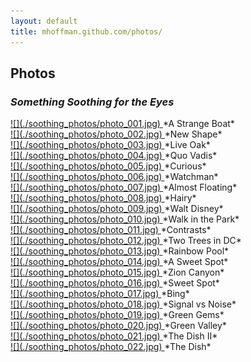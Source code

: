 ```yaml
---
layout: default
title: mhoffman.github.com/photos/
---
```


## Photos

### _Something Soothing for the Eyes_

<div class="bottom-padded card-1 padded" markdown="1">

<a target="_blank" href="./soothing_photos/photo_001.jpg">
![](./soothing_photos/photo_001.jpg)
</a>
*A Strange Boat*

</div>
<div class="bottom-padded card-1 padded" markdown="1">

<a target="_blank" href="./soothing_photos/photo_002.jpg">
![](./soothing_photos/photo_002.jpg)
</a>
*New Shape*

</div>
<div class="bottom-padded card-1 padded" markdown="1">

<a target="_blank" href="./soothing_photos/photo_003.jpg">
![](./soothing_photos/photo_003.jpg)
</a>
*Live Oak*

</div>
<div class="bottom-padded card-1 padded" markdown="1">

<a target="_blank" href="./soothing_photos/photo_004.jpg">
![](./soothing_photos/photo_004.jpg)
</a>
*Quo Vadis*

</div>
<div class="bottom-padded card-1 padded" markdown="1">

<a target="_blank" href="./soothing_photos/photo_005.jpg">
![](./soothing_photos/photo_005.jpg)
</a>
*Curious*

</div>
<div class="bottom-padded card-1 padded" markdown="1">

<a target="_blank" href="./soothing_photos/photo_006.jpg">
![](./soothing_photos/photo_006.jpg)
</a>
*Watchman*

</div>
<div class="bottom-padded card-1 padded" markdown="1">

<a target="_blank" href="./soothing_photos/photo_007.jpg">
![](./soothing_photos/photo_007.jpg)
</a>
*Almost Floating*

</div>
<div class="bottom-padded card-1 padded" markdown="1">

<a target="_blank" href="./soothing_photos/photo_008.jpg">
![](./soothing_photos/photo_008.jpg)
</a>
*Hairy*

</div>
<div class="bottom-padded card-1 padded" markdown="1">

<a target="_blank" href="./soothing_photos/photo_009.jpg">
![](./soothing_photos/photo_009.jpg)
</a>
*Walt Disney*

</div>
<div class="bottom-padded card-1 padded" markdown="1">

<a target="_blank" href="./soothing_photos/photo_010.jpg">
![](./soothing_photos/photo_010.jpg)
</a>
*Walk in the Park*

</div>
<div class="bottom-padded card-1 padded" markdown="1">

<a target="_blank" href="./soothing_photos/photo_011.jpg">
![](./soothing_photos/photo_011.jpg)
</a>
*Contrasts*

</div>
<div class="bottom-padded card-1 padded" markdown="1">

<a target="_blank" href="./soothing_photos/photo_012.jpg">
![](./soothing_photos/photo_012.jpg)
</a>
*Two Trees in DC*

</div>
<div class="bottom-padded card-1 padded" markdown="1">

<a target="_blank" href="./soothing_photos/photo_013.jpg">
![](./soothing_photos/photo_013.jpg)
</a>
*Rainbow Pool*

</div>
<div class="bottom-padded card-1 padded" markdown="1">

<a target="_blank" href="./soothing_photos/photo_014.jpg">
![](./soothing_photos/photo_014.jpg)
</a>
*A Sweet Spot*

</div>
<div class="bottom-padded card-1 padded" markdown="1">

<a target="_blank" href="./soothing_photos/photo_015.jpg">
![](./soothing_photos/photo_015.jpg)
</a>
*Zion Canyon*

</div>
<div class="bottom-padded card-1 padded" markdown="1">

<a target="_blank" href="./soothing_photos/photo_016.jpg">
![](./soothing_photos/photo_016.jpg)
</a>
*Sweet Spot*

</div>
<div class="bottom-padded card-1 padded" markdown="1">

<a target="_blank" href="./soothing_photos/photo_017.jpg">
![](./soothing_photos/photo_017.jpg)
</a>
*Bing*

</div>
<div class="bottom-padded card-1 padded" markdown="1">

<a target="_blank" href="./soothing_photos/photo_018.jpg">
![](./soothing_photos/photo_018.jpg)
</a>
*Signal vs Noise*

</div>
<div class="bottom-padded card-1 padded" markdown="1">

<a target="_blank" href="./soothing_photos/photo_019.jpg">
![](./soothing_photos/photo_019.jpg)
</a>
*Green Gems*

</div>
<div class="bottom-padded card-1 padded" markdown="1">

<a target="_blank" href="./soothing_photos/photo_020.jpg">
![](./soothing_photos/photo_020.jpg)
</a>
*Green Valley*

</div>
<div class="bottom-padded card-1 padded" markdown="1">

<a target="_blank" href="./soothing_photos/photo_021.jpg">
![](./soothing_photos/photo_021.jpg)
</a>
*The Dish II*

</div>
<div class="bottom-padded card-1 padded" markdown="1">

<a target="_blank" href="./soothing_photos/photo_022.jpg">
![](./soothing_photos/photo_022.jpg)
</a>
*The Dish*

</div>
